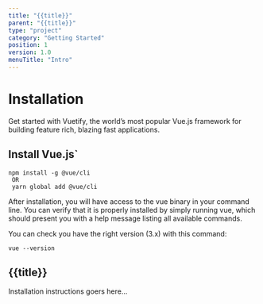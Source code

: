 ```yaml
---
title: "{{title}}"
parent: "{{title}}"
type: "project"
category: "Getting Started"
position: 1
version: 1.0
menuTitle: "Intro"
---
```


# Installation

Get started with Vuetify, the world’s most popular Vue.js framework for building feature rich, blazing fast applications.

## Install Vue.js`

```
npm install -g @vue/cli
 OR
 yarn global add @vue/cli
```

After installation, you will have access to the vue binary in your command line. You can verify that it is properly installed by simply running vue, which should present you with a help message listing all available commands.

You can check you have the right version (3.x) with this command:

```
vue --version
```

## {{title}}

Installation instructions goers here...

